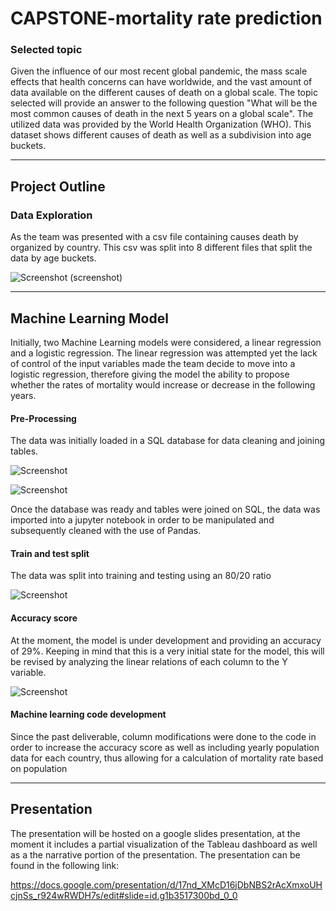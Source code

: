 # CAPSTONE-mortality rate prediction

### Selected topic

Given the influence of our most recent global pandemic, the mass scale effects that health concerns can have worldwide, and the vast amount of data available on the different causes of death on a global scale. The topic selected will provide an answer to the following question "What will be the most common causes of death in the next 5 years on a global scale". The utilized data was provided by the World Health Organization (WHO). This dataset shows different causes of death as well as a subdivision into age buckets.

----
## Project Outline

### Data Exploration

As the team was presented with a csv file containing causes death by organized by country. This csv was split into 8 different files that split the data by age buckets. 

![Screenshot](https://github.com/chgallegos/CAPSTONE-mortality-prediction/blob/main/resources/screenshots/raw_data.png)
(screenshot)


----
## Machine Learning Model

Initially, two Machine Learning models were considered, a linear regression and a logistic regression. The linear regression was attempted yet the lack of control of the input variables made the team decide to move into a logistic regression, therefore giving the model the ability to propose whether the rates of mortality would increase or decrease in the following years.

#### Pre-Processing

The data was initially loaded in a SQL database for data cleaning and joining tables.

![Screenshot](https://github.com/chgallegos/CAPSTONE-mortality-prediction/blob/main/resources/screenshots/table_creation.png)

![Screenshot](https://github.com/chgallegos/CAPSTONE-mortality-prediction/blob/main/resources/screenshots/table_join.png)

Once the database was ready and tables were joined on SQL, the data was imported into a jupyter notebook in order to be manipulated and subsequently cleaned with the use of Pandas.


#### Train and test split

The data was split into training and testing using an 80/20 ratio

![Screenshot](https://github.com/chgallegos/CAPSTONE-mortality-prediction/blob/main/resources/screenshots/train_test_split.png)


#### Accuracy score

At the moment, the model is under development and providing an accuracy of 29%. Keeping in mind that this is a very initial state for the model, this will be revised by analyzing the linear relations of each column to the Y variable.


![Screenshot](https://github.com/chgallegos/CAPSTONE-mortality-prediction/blob/main/resources/screenshots/accuracy_score_and_confusion_matrix.png)



#### Machine learning code development

Since the past deliverable, column modifications were done to the code in order to increase the accuracy score as well as including yearly population data for each country, thus allowing for a calculation of mortality rate based on population


----
## Presentation

The presentation will be hosted on a google slides presentation, at the moment it includes a partial visualization of the Tableau dashboard as well as a the narrative portion of the presentation. The presentation can be found in the following link:

https://docs.google.com/presentation/d/17nd_XMcD16jDbNBS2rAcXmxoUHcjnSs_r924wRWDH7s/edit#slide=id.g1b3517300bd_0_0